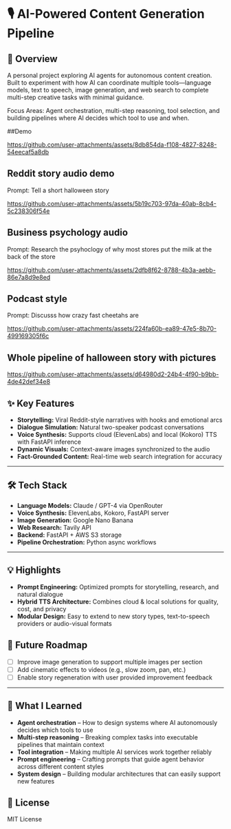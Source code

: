 # 🎙️ AI-Powered Content Generation Pipeline

## 🚀 Overview
  
A personal project exploring AI agents for autonomous content creation. Built to experiment with how AI can coordinate multiple tools—language models, text to speech, image generation, and web search to complete multi-step creative tasks with minimal guidance.

Focus Areas: Agent orchestration, multi-step reasoning, tool selection, and building pipelines where AI decides which tool to use and when.

##Demo

https://github.com/user-attachments/assets/8db854da-f108-4827-8248-54eecaf5a8db


## Reddit story audio demo
Prompt: Tell a short halloween story

https://github.com/user-attachments/assets/5b19c703-97da-40ab-8cb4-5c238306f54e


## Business psychology audio
Prompt: Research the psyhoclogy of why most stores put the milk at the back of the store

https://github.com/user-attachments/assets/2dfb8f62-8788-4b3a-aebb-86e7a8d9e8ed


## Podcast style
Prompt: Discusss how crazy fast cheetahs are

https://github.com/user-attachments/assets/224fa60b-ea89-47e5-8b70-499169305f6c

## Whole pipeline of halloween story with pictures
https://github.com/user-attachments/assets/d64980d2-24b4-4f90-b9bb-4de42def34e8



## ✨ Key Features

- **Storytelling:** Viral Reddit-style narratives with hooks and emotional arcs  
- **Dialogue Simulation:** Natural two-speaker podcast conversations  
- **Voice Synthesis:** Supports cloud (ElevenLabs) and local (Kokoro) TTS with FastAPI inference  
- **Dynamic Visuals:** Context-aware images synchronized to the audio  
- **Fact-Grounded Content:** Real-time web search integration for accuracy  

---

## 🛠️ Tech Stack

- **Language Models:** Claude / GPT-4 via OpenRouter  
- **Voice Synthesis:** ElevenLabs, Kokoro, FastAPI server  
- **Image Generation:** Google Nano Banana  
- **Web Research:** Tavily API  
- **Backend:** FastAPI + AWS S3 storage  
- **Pipeline Orchestration:** Python async workflows  

---

## 💡 Highlights

- **Prompt Engineering:** Optimized prompts for storytelling, research, and natural dialogue  
- **Hybrid TTS Architecture:** Combines cloud & local solutions for quality, cost, and privacy  
- **Modular Design:** Easy to extend to new story types, text-to-speech providers or audio-visual formats



## 🎯 Future Roadmap

- [ ] Improve image generation to support multiple images per section
- [ ] Add cinematic effects to videos (e.g., slow zoom, pan, etc.)
- [ ] Enable story regeneration with user provided improvement feedback

---

## 💭 What I Learned

- **Agent orchestration** – How to design systems where AI autonomously decides which tools to use
- **Multi-step reasoning** – Breaking complex tasks into executable pipelines that maintain context
- **Tool integration** – Making multiple AI services work together reliably
- **Prompt engineering** – Crafting prompts that guide agent behavior across different content styles
- **System design** – Building modular architectures that can easily support new features


## 📝 License

MIT License
